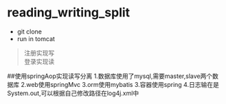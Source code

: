 # reading_writing_split
* git clone
* run in tomcat

> 注册实现写<br>
登录实现读

##使用springAop实现读写分离
1.数据库使用了mysql,需要master,slave两个数据库
2.web使用springMvc
3.orm使用mybatis
3.容器使用spring
4.日志输在是System.out,可以根据自己修改路径在log4j.xml中
